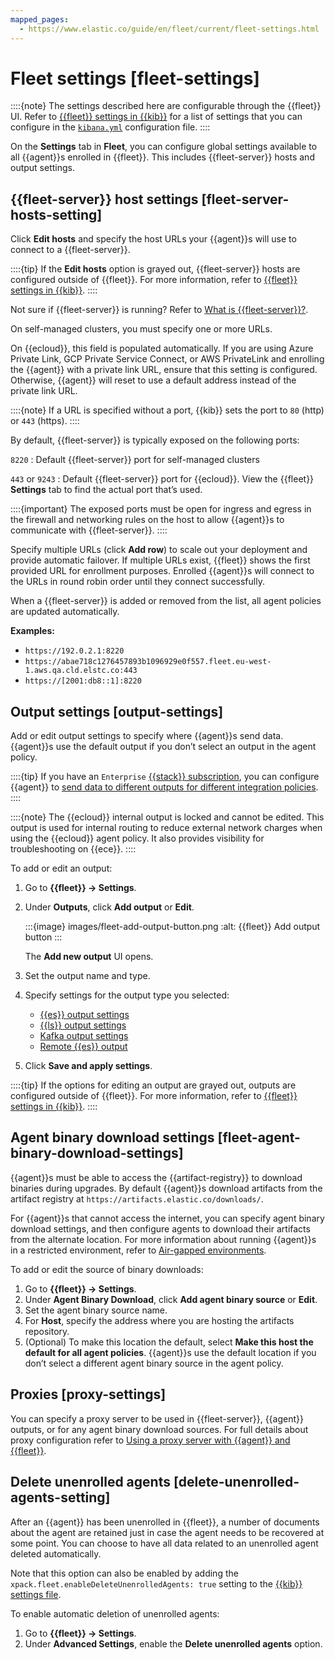 ```yaml
---
mapped_pages:
  - https://www.elastic.co/guide/en/fleet/current/fleet-settings.html
---
```


# Fleet settings [fleet-settings]

::::{note}
The settings described here are configurable through the {{fleet}} UI. Refer to [{{fleet}} settings in {{kib}}](kibana://reference/configuration-reference/fleet-settings.md) for a list of settings that you can configure in the [`kibana.yml`](/deploy-manage/stack-settings.md) configuration file.
::::


On the **Settings** tab in **Fleet**, you can configure global settings available to all {{agent}}s enrolled in {{fleet}}. This includes {{fleet-server}} hosts and output settings.


## {{fleet-server}} host settings [fleet-server-hosts-setting]

Click **Edit hosts** and specify the host URLs your {{agent}}s will use to connect to a {{fleet-server}}.

::::{tip}
If the **Edit hosts** option is grayed out, {{fleet-server}} hosts are configured outside of {{fleet}}. For more information, refer to [{{fleet}} settings in {{kib}}](kibana://reference/configuration-reference/fleet-settings.md).
::::


Not sure if {{fleet-server}} is running? Refer to [What is {{fleet-server}}?](/reference/fleet/fleet-server.md).

On self-managed clusters, you must specify one or more URLs.

On {{ecloud}}, this field is populated automatically. If you are using Azure Private Link, GCP Private Service Connect, or AWS PrivateLink and enrolling the {{agent}} with a private link URL, ensure that this setting is configured. Otherwise, {{agent}} will reset to use a default address instead of the private link URL.

::::{note}
If a URL is specified without a port, {{kib}} sets the port to `80` (http) or `443` (https).
::::


By default, {{fleet-server}} is typically exposed on the following ports:

`8220`
:   Default {{fleet-server}} port for self-managed clusters

`443` or `9243`
:   Default {{fleet-server}} port for {{ecloud}}. View the {{fleet}} **Settings** tab to find the actual port that’s used.

::::{important}
The exposed ports must be open for ingress and egress in the firewall and networking rules on the host to allow {{agent}}s to communicate with {{fleet-server}}.
::::


Specify multiple URLs (click **Add row**) to scale out your deployment and provide automatic failover. If multiple URLs exist, {{fleet}} shows the first provided URL for enrollment purposes. Enrolled {{agent}}s will connect to the URLs in round robin order until they connect successfully.

When a {{fleet-server}} is added or removed from the list, all agent policies are updated automatically.

**Examples:**

* `https://192.0.2.1:8220`
* `https://abae718c1276457893b1096929e0f557.fleet.eu-west-1.aws.qa.cld.elstc.co:443`
* `https://[2001:db8::1]:8220`


## Output settings [output-settings]

Add or edit output settings to specify where {{agent}}s send data. {{agent}}s use the default output if you don’t select an output in the agent policy.

::::{tip}
If you have an `Enterprise` [{{stack}} subscription](https://www.elastic.co/subscriptions), you can configure {{agent}} to [send data to different outputs for different integration policies](/reference/fleet/integration-level-outputs.md).
::::


::::{note}
The {{ecloud}} internal output is locked and cannot be edited. This output is used for internal routing to reduce external network charges when using the {{ecloud}} agent policy. It also provides visibility for troubleshooting on {{ece}}.
::::


To add or edit an output:

1. Go to **{{fleet}} → Settings**.
2. Under **Outputs**, click **Add output** or **Edit**.

    :::{image} images/fleet-add-output-button.png
    :alt: {{fleet}} Add output button
    :::

    The **Add new output** UI opens.

3. Set the output name and type.
4. Specify settings for the output type you selected:

    * [{{es}} output settings](/reference/fleet/es-output-settings.md)
    * [{{ls}} output settings](/reference/fleet/ls-output-settings.md)
    * [Kafka output settings](/reference/fleet/kafka-output-settings.md)
    * [Remote {{es}} output](/reference/fleet/remote-elasticsearch-output.md)

5. Click **Save and apply settings**.

::::{tip}
If the options for editing an output are grayed out, outputs are configured outside of {{fleet}}. For more information, refer to [{{fleet}} settings in {{kib}}](kibana://reference/configuration-reference/fleet-settings.md).
::::



## Agent binary download settings [fleet-agent-binary-download-settings]

{{agent}}s must be able to access the {{artifact-registry}} to download binaries during upgrades. By default {{agent}}s download artifacts from the artifact registry at `https://artifacts.elastic.co/downloads/`.

For {{agent}}s that cannot access the internet, you can specify agent binary download settings, and then configure agents to download their artifacts from the alternate location. For more information about running {{agent}}s in a restricted environment, refer to [Air-gapped environments](/reference/fleet/air-gapped.md).

To add or edit the source of binary downloads:

1. Go to **{{fleet}} → Settings**.
2. Under **Agent Binary Download**, click **Add agent binary source** or **Edit**.
3. Set the agent binary source name.
4. For **Host**, specify the address where you are hosting the artifacts repository.
5. (Optional) To make this location the default, select **Make this host the default for all agent policies**. {{agent}}s use the default location if you don’t select a different agent binary source in the agent policy.


## Proxies [proxy-settings]

You can specify a proxy server to be used in {{fleet-server}}, {{agent}} outputs, or for any agent binary download sources. For full details about proxy configuration refer to [Using a proxy server with {{agent}} and {{fleet}}](/reference/fleet/fleet-agent-proxy-support.md).


## Delete unenrolled agents [delete-unenrolled-agents-setting]

After an {{agent}} has been unenrolled in {{fleet}}, a number of documents about the agent are retained just in case the agent needs to be recovered at some point. You can choose to have all data related to an unenrolled agent deleted automatically.

Note that this option can also be enabled by adding the `xpack.fleet.enableDeleteUnenrolledAgents: true` setting to the [{{kib}} settings file](/get-started/the-stack.md).

To enable automatic deletion of unenrolled agents:

1. Go to **{{fleet}} → Settings**.
2. Under **Advanced Settings**, enable the **Delete unenrolled agents** option.
